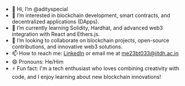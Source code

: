 - 👋 Hi, I’m @adityspecial
- 👀 I’m interested in blockchain development, smart contracts, and decentralized applications (DApps).
- 🌱 I’m currently learning Solidity, Hardhat, and advanced web3 integration with React and Ethers.js.
- 💞️ I’m looking to collaborate on blockchain projects, open-source contributions, and innovative web3 solutions.
- 📫 How to reach me: [LinkedIn](https://www.linkedin.com/in/aditya-mishra-730399287/) or email me at me23bt033@iitdh.ac.in
- 😄 Pronouns: He/Him
- ⚡ Fun fact: I'm a tech enthusiast who loves combining creativity with code, and I enjoy learning about new blockchain innovations!

<!---
adityspecial/adityspecial is a ✨ special ✨ repository because its `README.md` (this file) appears on your GitHub profile.
You can click the Preview link to take a look at your changes.
--->
